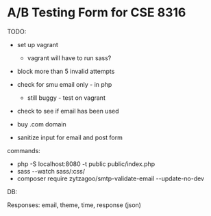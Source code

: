 # A/B Testing Form for CSE 8316

TODO:
- set up vagrant 
	- vagrant will have to run sass?

- block more than 5 invalid attempts
- check for smu email only - in php
	- still buggy - test on vagrant
- check to see if email has been used
- buy .com domain
- sanitize input for email and post form

commands:
- php -S localhost:8080 -t public public/index.php
- sass --watch sass/:css/
- composer require zytzagoo/smtp-validate-email --update-no-dev 


DB:

Responses:
	email, theme, time, response (json)
